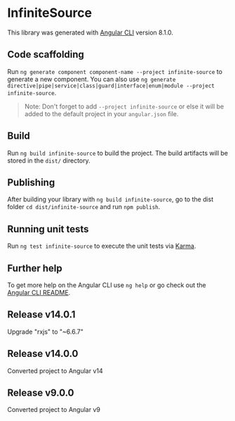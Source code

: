 # InfiniteSource

This library was generated with [Angular CLI](https://github.com/angular/angular-cli) version 8.1.0.

## Code scaffolding

Run `ng generate component component-name --project infinite-source` to generate a new component. You can also use `ng generate directive|pipe|service|class|guard|interface|enum|module --project infinite-source`.
> Note: Don't forget to add `--project infinite-source` or else it will be added to the default project in your `angular.json` file. 

## Build

Run `ng build infinite-source` to build the project. The build artifacts will be stored in the `dist/` directory.

## Publishing

After building your library with `ng build infinite-source`, go to the dist folder `cd dist/infinite-source` and run `npm publish`.

## Running unit tests

Run `ng test infinite-source` to execute the unit tests via [Karma](https://karma-runner.github.io).

## Further help

To get more help on the Angular CLI use `ng help` or go check out the [Angular CLI README](https://github.com/angular/angular-cli/blob/master/README.md).

## Release v14.0.1
Upgrade "rxjs" to  "~6.6.7"

## Release v14.0.0
Converted project to Angular v14

## Release v9.0.0
Converted project to Angular v9

